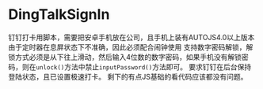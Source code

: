 # DingTalkSignIn
钉钉打卡用脚本，需要把安卓手机放在公司，且手机上装有AUTOJS4.0以上版本
由于定时器在息屏状态下不准确，因此必须配合闹钟使用
支持数字密码解锁，解锁方式必须是从下往上滑动，然后输入4位数的数字密码，如果手机没有解锁密码，则在`unlock()`方法中禁止`inputPassword()`方法即可。
要求钉钉在后台保持登陆状态，且已设置极速打卡。
剩下的有点JS基础的看代码应该都没有问题。
